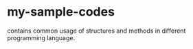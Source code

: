 # my-sample-codes
contains common usage of structures and methods in different programming language.
